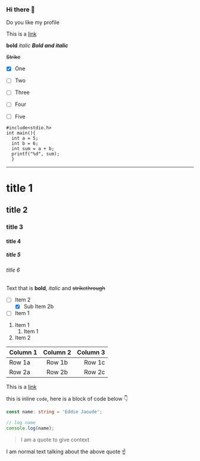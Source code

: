 ### Hi there 👋

Do you like my profile

This is a [link](https://www.google.co.in)

**bold**
*italic*
***Bold and italic***

~~Strike~~

* [x]  One
* [ ]  Two
* [ ]  Three
* [ ]  Four
* [ ]  Five


```
#include<stdio.h>
int main(){
  int a = 5;
  int b = 6;
  int sum = a + b;
  printf("%d", sum);
  }
  ```


----
# title 1
## title 2
### title 3
#### title 4
##### title 5
###### title 6

Text that is **bold**, *italic* and ~~strikethrough~~

* [ ] Item 2
   * [x] Sub Item 2b
* [ ] Item 1

1. Item 1
   1. Item 1
1. Item 2

| Column 1 | Column 2 | Column 3 |
| :--- | :---: | ---: |
| Row 1a | Row 1b | Row 1c |
| Row 2a | Row 2b | Row 2c |

This is a [link](https://mlh.io)

this is inline `code`, here is a block of code below 👇

```ts
const name: string = 'Eddie Jaoude';

// log name
console.log(name);
```

> I am a quote to give context

I am normal text talking about the above quote ☝️ 
    


<!--
**lokeshrookie/lokeshrookie** is a ✨ _special_ ✨ repository because its `README.md` (this file) appears on your GitHub profile.

Here are some ideas to get you started:

- 🔭 I’m  a student
- 🌱 I’m currently learning android and java
- 👯 I’m looking to collaborate on ... java
- 🤔 I’m looking for help with ... Android Application Development
- 💬 Ask me about ... Java and problem solving
- 📫 How to reach me: ... rocklinglokesh@gmail.com
- 😄 Pronouns: ... loki, lokesh, luckie...
- ⚡ Fun fact: ...   I'm an idiot
-->

<a herf = "https://raw.githubusercontent.com/abhisheknaiidu/abhisheknaiidu/master/code.gif" > </a>
